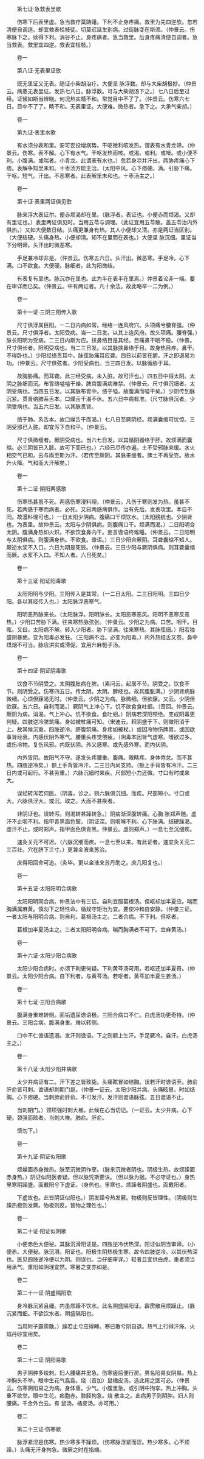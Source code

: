 <!-- { "loadSidebar": true } -->
　　第七证·急救表里歌

　　伤寒下后表里虚。急当救疗莫踌躇。下利不止身疼痛。救里为先四逆欤。忽若清便自调适。却宜救表桂枝徒。切莫迟延生别病。过街脉变在斯须。（仲景云。伤寒脉下之。续得下利。消谷不止。身疼痛者。急当救里。后身疼痛清便自调者。急当救表。救里宜四逆。救表宜桂枝。）

　　卷一

　　第八证·无表里证歌

　　既无里证又无表。随证小柴胡治疗。大便坚 脉浮数。却与大柴胡极妙。（仲景云。病患无表里证。发热七八日。脉浮数。可与大柴胡汤下之。）七八日后至过经。证候如斯当辨晓。何况热实睛不和。常觉目中不了了。（仲景云。伤寒六七日。目中不了了。睛不和。无表里证。大便难。微热者。急下之。大承气柴胡。）

　　卷一

　　第九证·表里水歌

　　有水须分表和里。安可妄投增病势。干呕微利咳发热。谓表有水青龙谛。（仲景云。伤寒。表不解。心下有水气。干呕发热而咳。或渴。或利。或噎。或小便不利。小腹满。或喘者。小青龙。此谓表有水也。）忽若身凉并汗出。两胁疼痛心下痞。表解争知里未和。十枣汤方能主治。（太阳中风。心下痞硬。满。引胁下痛。干呕。短气。汗出。不恶寒者。此表解里未和也。十枣汤主之。）

　　卷一

　　第十证·表里两证俱见歌

　　脉来浮大表证尔。便赤烦渴却在里。（脉浮者。表证也。小便赤而烦渴。又却有里证也。）表里两证俱见时。当用五苓与调理。（此证宜用五苓散。盖五苓治内外俱热。）又如大便数日结。头痛更兼身有热。其人小便却又清。亦是两证当区别。（大便结硬。头痛身热。小便却清。知不在里而在表也。）大便坚 脉沉细。里证当下分明谛。头汗出时微恶寒。

　　手足兼冷却非是。（仲景云。伤寒五六日。头汗出。微恶寒。手足冷。心下满。口不欲食。大便硬。脉细者。此为阳微结。

　　有表复有里也。脉沉亦在里也。此为半在表半在里焉。）仲景着论非一端。要在审详而已矣。（仲景云。中有两证者。凡十余法。故此略举一二为例。）

　　卷一

　　第十一证·三阴三阳传入歌

　　尺寸俱浮属巨阳。一二日内病如常。经络一连风府穴。头项痛兮腰脊强。（仲景云。尺寸俱浮者。太阳受病。当一二日发。以其上连风府。故头项痛。腰脊强。）脉长阳明为受病。二三日内斯为应。挟鼻络目是其经。目痛鼻干眠不稳。（仲景。尺寸俱长者。阳明受病也。当二三日发。以其脉挟鼻络于目。故身热目疼。鼻干。不得卧也。）少阳经络贯耳中。脉弦胁痛耳应聋。四日以前皆在腑。汗之即退易为功。（仲景云。尺寸俱弦者。少阳受病也。当三四日发。以脉循胁于耳。

　　故胸胁痛。而耳聋。此三经受病。未入脏。故可汗也。）四五日中得太阴。太阴之脉细而沉。布胃络嗌嗌干燥。脾宫腹满病难禁。（仲景云。尺寸俱沉细者。太阴受病也。当四五日发。以其脉布胃中。络于嗌。故腹满而嗌干矣。）少阴传到脉沉紧。贯肾络肺系舌本。口燥舌干渴不休。五六日中病有准。（尺寸脉俱沉者。少阴受病也。当五六日发。以其脉贯肾。

　　络于肺。系舌本。故口燥舌干而渴。）七八日至厥阴经。烦满囊缩可忧惊。三阴受邪已入脏。却宜泻下自和平。（仲景云。

　　尺寸俱微缓者。厥阴受病也。当六七日发。以其循阴器络于肝。故烦满而囊缩。必三阴皆已入脏。故可下而已也。）六经已尽传亦遍。土不受邪脉来缓。水火相交气已和。云与雨至斯为汗。（若传至厥阴。其脉来缓者。脾土不再受克。故水升火降。气和而大汗解矣。）

　　卷一

　　第十二证·阴阳两感歌

　　伤寒热甚虽不死。两感伤寒漫料理。（仲景云。凡伤于寒则发为热。虽甚不死。若两感于寒而病者。必死。又曰两感病俱作。治有先后。发表攻里。本自不同。故漫料理可也。）一日太阳少阴病。腹痛口干烦饮水。（太阳膀胱也。少阴肾也。为表里。故仲景云。太阳与少阴俱病。则腹痛口干。烦满而渴。）二日阳明合太阴。腹满身热如火炽。不欲饮食鼻内干。妄言谵语终难睡。（仲景云。二日阳明与太阴俱病。则腹满身热。不欲食。谵语。）三日少阳合厥阴。耳聋囊缩不知人。厥逆水浆不入口。六日为期是死辰。（仲景云。三日少阳与厥阴俱病。则耳聋囊缩而厥。水浆不入口。不知人者。六日死矣。）

　　卷一

　　第十三证·阳证阳毒歌

　　太阳阳明与少阳。三阳传入是其常。（一二日太阳。二三日阳明。三四日少阳。各以其经传入也。）太阳脉浮恶寒气。

　　阳明恶热脉来长。（太阳脉浮。阳明脉长。太阳恶寒恶风。阳明不恶寒反恶热。）少阳口苦胁下满。往来寒热脉弦张。（仲景云。少阳之为病。口苦。咽干。目眩。又曰。太阳病不解。转入少阳者。胁下坚满。往来寒热。其脉弦细。）阳若独盛阴暴绝。变为阳毒必发狂。（三阳病不治。必变为阳毒。）内外热结舌又卷。鼻中煤烟不可当。脉应洪实或滑促。宜用升麻栀子汤。

　　卷一

　　第十四证·阴证阴毒歌

　　饮食不节阴受之。太阴腹胀病在脾。（素问云。起居不节。阴受之。饮食不节。则阴受之。伤寒四五日。传太阴。太阴。脾经也。故其腹胀满。）少阴肾病脉微细。心烦但寐渴无时。（仲景云。少阴之为病。脉微细。但欲寐。又云。少阴但欲寐。五六日。自利而渴。）厥阴气上冲心下。饥不欲食食吐蛔。（音回。仲景云。厥阴为病。消渴。气上冲心。饥不欲食。食吐蛔。）阴病若深阳顿绝。变成阴毒更何疑。四肢逆冷脐筑痛。身如被杖痛可知。（宋迪云。积阴盛于下。则微阳消于上。故其候沉重。四肢逆冷。脐腹筑痛。身疼如被杖。）或因冷物伤脾胃。或因欲事肾经衰。内感伏阴外寒气。腰重头疼觉倦疲。（阴毒本因肾气虚寒。嗜欲过多。或伤冷物。复伤风邪。内既伏阴。外又感寒。或先感外寒。而内伏阴。

　　内外皆阴。故阳气不守。遂发头疼腰重。腹痛。眼睛疼。身体倦怠。而不甚热。四肢逆冷矣。）额上手背皆冷汗。二三日内尚支持。（额上手背皆有冷汗。二三日内或可起行。不甚劳重。）六脉沉细时来疾。尺部短小力还微。寸口有时或来大。

　　误经转泻若何医。（阴毒。诊之。则六脉俱沉细。而疾。尺部短小。寸口或大。六脉俱浮大。或沉。取之。大而不甚疾者。

　　非阴证也。误转泻。则渴转甚躁转急。）阴病渐深腹转痛。心胸 胀郑声随。虚汗不止咽不利。指甲青黑面色黧。（阴证深。则咽喉不利。心下胀满。结硬躁渴。虚汗不止。或时郑声。指甲面色俱青黑。仲景云。虚则郑声。）一息七至沉细疾。

　　速灸关元不可迟。（六脉沉细而疾。一息七至以来。有此证者。速宜灸关元二三百壮。穴在脐下三寸。）更兼金液来苏治。

　　庶得阳回命可追。（灸毕。更以金液来苏丹助之。庶几阳复也。）

　　卷一

　　第十五证·太阳阳明合病歌

　　太阳阳明同合病。仲景法中有三证。自利宜服葛根汤。但呕却加半夏应。喘而胸满属麻黄。慎勿下之轻性命。循规守矩治为宜。要使冲和自安静。（仲景三证。一者太阳与阳明合病。则自利。葛根汤主之。二者合病。不下利。但呕者。

　　葛根加半夏汤主之。三者太阳阳明合病。喘而胸满者不可下。宜麻黄汤。）

　　卷一

　　第十六证·太阳少阳合病歌

　　太阳少阳合病时。亦须下利更何疑。下利黄芩汤可用。若呕还加半夏奇。（仲景云。太阳少阳合病。自下利者。与黄芩汤。若呕者。黄芩加半夏生姜汤。）

　　卷一

　　第十七证·三阳合病歌

　　腹满身重难转侧。面垢遗尿谵语极。三阳合病口不仁。白虎汤功更奇特。（仲景云。三阳合病。腹满身重。难以转侧。

　　口中不仁谵语遗溺。发汗则谵语。下之则额上生汗。手足厥冷。自汗。白虎汤主之。）

　　卷一

　　第十八证·太阳少阳并病歌

　　太少并病证有二。汗下差之皆致毙。头痛眩冒如结胸。误若汗时谵语至。肺俞肝俞皆可刺。谵语却刺期门是。（仲景一证云。太阳少阳并病。头痛眩冒。时如结胸。心下痞硬。当刺肺俞肝俞。不可发汗。发汗则谵语脉弦。五日谵语不止。

　　当刺期门。）颈项强时刺大椎。此候在心当切记。（一证云。太少并病。心下硬。颈强而眩者。当刺大椎。肺俞。肝俞。

　　慎勿下。）

　　卷一

　　第十九证·阴证似阳歌

　　烦燥面赤身微热。脉至沉微阴作孽。（脉来沉微者阴也。阴极生热。故烦躁面赤身热。）阴证似阳医者疑。但以脉凭斯要诀。（但以脉为据。不必守证也。）身热里寒阴躁盛。面戴阳兮下虚证。（身热也。里寒也。烦躁者阴盛也。面戴阳者。

　　下虚故也。此皆阴证似阳也。）阴发躁兮热发厥。物极则反皆理性。（阴极则生躁热极则发厥。物极则反。皆物之理性也。）

　　卷一

　　第二十证·阳证似阴歌

　　小便赤色大便秘。其脉沉滑阳证是。四肢逆冷伏热深。阳证似阴当审谛。（小便赤。大便秘。脉沉滑。阳证也。阳极生阴热极生寒。故令四肢逆冷。以其伏热深也。医见四肢逆冷便以为阴。则误也。当仔细审详。）轻者且宜供白虎。重者须当用承气。重阳如阴理宜然。寒暑之变亦如是。

　　卷二

　　第二十一证·阴盛隔阳歌

　　身冷脉沉紧且细。内虽烦躁不饮水。此名阴盛隔阳证。霹雳散用烦躁止。（脉沉紧而细。不欲饮水者。阴盛隔阳也。

　　当用附子霹雳散。）躁若止兮应得睡。寒已散兮阴自退。热气上行得汗痊。火焰丹砂宜用矣。

　　卷二

　　第二十二证·阴阳易歌

　　男子阴肿多绞刺。妇人腰痛并里急。伤寒瘥后便行房。男名阳易女阴易。热上冲胸头不举。眼中生花气翕翕。烧（音加）鼠橘皮汤。选此用之医可必。（仲景云。伤寒阴阳易之为病。身体重。少气。小腹里急。或引阴中拘挛。热上冲胸。头重不欲举。眼中生花。痂胞赤。膝胫拘急。烧 散主之。此病男子则阴肿。妇人则腰痛。千金外台云。有 鼠汤。橘皮汤。亦可用。）

　　卷二

　　第二十三证·伤寒歌

　　脉浮紧涩是伤寒。热少寒多不躁烦。（伤寒脉浮紧而涩。热少寒多。心不烦躁。）头痛无汗身拘急。微厥之时在指端。

